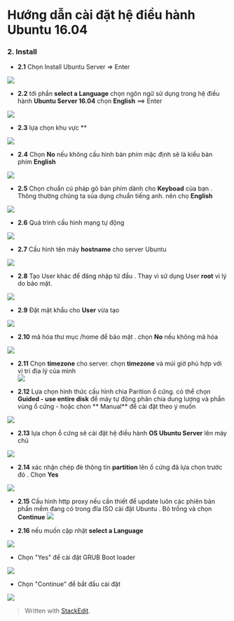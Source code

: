 # Hướng dẫn cài đặt hệ điều hành Ubuntu 16.04


### 2. Install

- **2.1**   Chọn Install Ubuntu Server => Enter

![](https://camo.githubusercontent.com/1c7225a93be5ee3cb3fcdfe384dea7f17ec7f3f0/68747470733a2f2f692e696d6775722e636f6d2f7739387a37574f2e706e67)

- **2.2** tới phần **select a Language** chọn ngôn ngữ sử dụng trong hệ điều hành **Ubuntu Server 16.04** chọn **English** ==> Enter 

![](https://camo.githubusercontent.com/b2aa1b8b4c5da050eab40f08f50aaddfc91410e8/68747470733a2f2f692e696d6775722e636f6d2f49664f7353586f2e706e67)

  - **2.3** lựa chọn khu vực **

![](https://camo.githubusercontent.com/56f11cbc637d8ad42c33b98398afcb17b46c17c5/68747470733a2f2f692e696d6775722e636f6d2f4173504345446d2e706e67)

-  **2.4**  Chọn **No** nếu không cấu hình bàn phím mặc định sẽ là kiểu bàn phím **English**

![](https://camo.githubusercontent.com/2d8085d3a70dc97eb89e86aab3f72b4ed20f4c16/68747470733a2f2f692e696d6775722e636f6d2f3148505576756e2e706e67)

- **2.5** Chọn chuẩn cú pháp gõ bàn phím dành cho  **Keyboad** của bạn . Thông thường chúng ta sủa dụng chuẩn tiếng anh. nên chọ **English**

![](https://camo.githubusercontent.com/29f4926fecbf721d10b881ff7cc1f9fd481e88c4/68747470733a2f2f692e696d6775722e636f6d2f344c79685865752e706e67)

-  **2.6** Quá trình cấu hình mạng tự động

![](https://camo.githubusercontent.com/ec207f83ac1d4508d9245216337c9f858d43abb0/68747470733a2f2f692e696d6775722e636f6d2f463334663857642e706e67)

-  **2.7** Cấu hình tên máy **hostname** cho server Ubuntu 

![](https://camo.githubusercontent.com/b18dfc224f7f631208e978a2052717b457f1009a/68747470733a2f2f692e696d6775722e636f6d2f414676314a4d732e706e67)

-   **2.8** Tạo User khác để đăng nhập từ đầu . Thay vì sử dụng User **root** vì lý do bảo mật. 

![](https://camo.githubusercontent.com/ab8287ff80126554d551b0f59a72c6f9253556d9/68747470733a2f2f692e696d6775722e636f6d2f5331385a6d616f2e706e67)

-  **2.9** Đặt mật khẩu cho **User** vừa tạo 

![](https://camo.githubusercontent.com/50c5bd9e4de25bf17e8cc78144a087c05c443437/68747470733a2f2f692e696d6775722e636f6d2f48336c6d476e672e706e67)

-   **2.10** mã hóa thư mục /home để bảo mật . chọn **No** nếu không mã hóa 

![](https://camo.githubusercontent.com/f1415cedeb80cc557c1f3518775cc36b78bd0f15/68747470733a2f2f692e696d6775722e636f6d2f71564e504c506d2e706e67)


-   **2.11** Chọn **timezone** cho server. chọn **timezone** và múi giờ phù hợp với vị trí địa lý của mình  
![](https://camo.githubusercontent.com/5177e6b7ce4969ee00887d178583d2b4c63ba6dd/68747470733a2f2f692e696d6775722e636f6d2f76596c4e6838712e706e67)

-   **2.12** Lựa chọn hình thức cấu hình chia Parition ổ cứng. có thể chọn **Guided - use entire disk** để máy tự động phân chia dung lượng và phần vùng ổ cứng
		- hoặc chon ** Manual** để cài đặt theo ý muốn 

![](https://camo.githubusercontent.com/65ba5e03e7c0a634ca05143cb7d55e848635e8ca/68747470733a2f2f692e696d6775722e636f6d2f747468586e4c742e706e67)

- **2.13** lựa chọn ổ cứng sẽ cài đặt hệ điều hành **OS Ubuntu Server** lên máy chủ  

![](https://camo.githubusercontent.com/564a90a169b38fc1fdd8bbe98d6837e2ffa75a88/68747470733a2f2f692e696d6775722e636f6d2f704534754365512e706e67)

-  **2.14** xác nhận chép đè thông tin **partition** lên ổ cứng đã lựa chọn trước đó . Chọn **Yes** 

![](https://camo.githubusercontent.com/4d57b8c0386d007c879a6bf20eb0b52e3c59d9a0/68747470733a2f2f692e696d6775722e636f6d2f4f74706c68685a2e706e67)

-   **2.15** Cấu hình http proxy nếu cần thiết để update luôn các phiên bản phần mềm đang có trong đĩa ISO  cài đặt Ubuntu . Bỏ trống và chọn **Continue** 
![](https://camo.githubusercontent.com/9e55e35931a0ba709322dd285bfc41c93ae56b44/68747470733a2f2f692e696d6775722e636f6d2f657a597161447a2e706e67)

-  **2.16** nếu muốn cập nhật **select a Language** 

[![](https://camo.githubusercontent.com/3dac841f44aada330c65291741e03ded90c4485f/68747470733a2f2f692e696d6775722e636f6d2f4647694a48656f2e706e67)](https://camo.githubusercontent.com/3dac841f44aada330c65291741e03ded90c4485f/68747470733a2f2f692e696d6775722e636f6d2f4647694a48656f2e706e67)

-   Chọn "Yes" để cài đặt GRUB Boot loader

[![](https://camo.githubusercontent.com/dccb0036d24752649a2dc6f24aacdb650840ea3e/68747470733a2f2f692e696d6775722e636f6d2f7331536d704e502e706e67)](https://camo.githubusercontent.com/dccb0036d24752649a2dc6f24aacdb650840ea3e/68747470733a2f2f692e696d6775722e636f6d2f7331536d704e502e706e67)

-   Chọn "Continue" để bắt đầu cài đặt

[![](https://camo.githubusercontent.com/d5cbfb9b86cef31289e18eb7f33faee5bb249aa3/68747470733a2f2f692e696d6775722e636f6d2f35325448694c4a2e706e67)](https://camo.githubusercontent.com/d5cbfb9b86cef31289e18eb7f33faee5bb249aa3/68747470733a2f2f692e696d6775722e636f6d2f35325448694c4a2e706e67)

> Written with [StackEdit](https://stackedit.io/).
<!--stackedit_data:
eyJoaXN0b3J5IjpbNzIyODA3NjQwLC0xMTQwOTg5ODc2LDg4Nj
Y0NTgwMSwtNTAyNTU0MDksMTk1NjQ3MzY0M119
-->